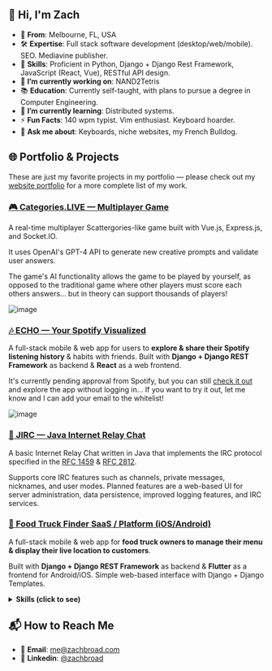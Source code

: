 ## 👋 Hi, I'm Zach

- 🌴 **From**: Melbourne, FL, USA
- 🛠️ **Expertise**: Full stack software development (desktop/web/mobile). SEO. Mediavine publisher.
- 💼 **Skills**: Proficient in Python, Django + Django Rest Framework, JavaScript (React, Vue), RESTful API design.
- 🚀 **I’m currently working on**: NAND2Tetris
- 📚 **Education**: Currently self-taught, with plans to pursue a degree in Computer Engineering.
- 🌱 **I’m currently learning**: Distributed systems.
- ⚡ **Fun Facts**: 140 wpm typist. Vim enthusiast. Keyboard hoarder.
- 💬 **Ask me about**: Keyboards, niche websites, my French Bulldog.

## 🌐 Portfolio & Projects
These are just my favorite projects in my portfolio — please check out my [website portfolio](https://www.zachbroad.com/) for a more complete list of my work.

### [🎮 Categories.LIVE — Multiplayer Game](https://categories.live/)
A real-time multiplayer Scattergories-like game built with Vue.js, Express.js, and Socket.IO.

It uses OpenAI's GPT-4 API to generate new creative prompts and validate user answers. 

The game's AI functionality allows the game to be played by yourself, as opposed to the traditional game where other players must score each others answers... but in theory can support thousands of players!

![image](https://github.com/zachbroad/zachbroad/assets/28503051/6ee2ea9d-441b-4267-93c3-16ef9bcb0169)

### [🎶 ECHO — Your Spotify Visualized](https://github.com/zachbroad/echo/)
A full-stack mobile & web app for users to **explore & share their Spotify listening history** & habits with friends. 
Built with **Django + Django REST Framework** as backend & **React** as a web frontend.

It's currently pending approval from Spotify, but you can still [check it out]() and explore the app without logging in... If you want to try it out, let me know and I can add your email to the whitelist!

![image](https://github.com/zachbroad/zachbroad/assets/28503051/66bd2f4f-7c11-45c6-8584-04b99a3e231f)

### [💬 JIRC — Java Internet Relay Chat](https://github.com/zachbroad/jirc/)
A basic Internet Relay Chat written in Java that implements the IRC protocol specified in the [RFC 1459](https://datatracker.ietf.org/doc/html/rfc1459) & [RFC 2812](https://datatracker.ietf.org/doc/html/rfc2812).

Supports core IRC features such as channels, private messages, nicknames, and user modes. 
Planned features are a web-based UI for server administration, data persistence, improved logging features, and IRC services.

### [🚚 Food Truck Finder SaaS / Platform (iOS/Android)](https://github.com/zachbroad/onthegrub)
A full-stack mobile & web app for **food truck owners to manage their menu & display their live location
to customers**.

Built with **Django + Django REST Framework** as backend & **Flutter** as a frontend for Android/iOS. Simple web-based interface with Django + Django Templates. 
<details>
  <summary><strong>Skills (click to see)</strong></summary>

### Languages
  - Python
  - Java
  - JavaScript
  - C++
  - C
  - C#
  - HTML
  - CSS/SCSS
  - SQL
  - Dart
  - Go (familiar)
  - PHP (familiar)
  - Swift (familiar)

  ### Web Development
  - React
  - Vue
  - Express
  - Bootstrap
  - GatsbyJS
  - Hugo (familiar)
  - ApostropheCMS (familiar)

  ### Mobile Development
  - Flutter
  - React Native
  - SwiftUI

  ### Back-end
  - Django
  - Django REST Framework
  - Express.js
  - Socket.IO
  - Node.js (familiar)
  - Flask (familiar)

  ### Database & Cloud Services
  - Google Cloud Platform
  - Heroku
  - Linode
  - DigitalOcean
  - Cloudflare
  - Netlify
  - Render
  - AWS (familiar)
  - Firebase (familiar)

  ### Data & Testing
  - REST API Design
  - GraphQL
  - JSON
  - XML
  - TDD
  - Google Analytics
  - MatPlotLib (familiar)
  - pandas (familiar)

  ### Development Tools
  - git
  - Docker
  - Linux
  - vim
  - npm/yarn/bun
  - Google Tag Manager
  - Zapier

</details>

## 📬 How to Reach Me

- 📧 **Email**: [me@zachbroad.com](mailto:me@zachbroad.com)
- 💼 **Linkedin**: [@zachbroad](https://www.linkedin.com/in/zachbroad/)

